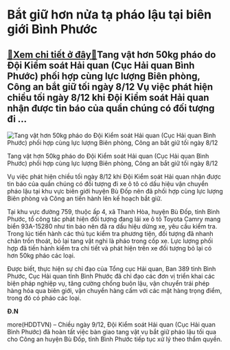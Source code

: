Bắt giữ hơn nửa tạ pháo lậu tại biên giới Bình Phước
====================================================

[:gift:Xem chi tiết ở đây:gift:](https://hddtvn.com/bat-giu-hon-nua-ta-phao-lau-tai-bien-gioi-binh-phuoc/)Tang vật hơn 50kg pháo do Đội Kiểm soát Hải quan (Cục Hải quan Bình Phước) phối hợp cùng lực lượng Biên phòng, Công an bắt giữ tối ngày 8/12 Vụ việc phát hiện chiều tối ngày 8/12 khi Đội Kiểm soát Hải quan nhận được tin báo của quần chúng có đối tượng đi …
----------------------------------------------------------------------------------------------------------------------------------------------------------------------------------------------------------------------------------------------------------------





![Tang vật hơn 50kg pháo do Đội Kiểm soát Hải quan (Cục Hải quan Bình Phước) phối hợp cùng lực lượng Biên phòng, Công an bắt giữ tối ngày 8/12](https://hddtvn.com/wp-content/uploads/2021/01/4733_z2219140715790_1c93b943313625771268f5e71446c053.jpg "Tang vật hơn 50kg pháo do Đội Kiểm soát Hải quan (Cục Hải quan Bình Phước) phối hợp cùng lực lượng Biên phòng, Công an bắt giữ tối ngày 8/12")


Tang vật hơn 50kg pháo do Đội Kiểm soát Hải quan (Cục Hải quan Bình Phước) phối hợp cùng lực lượng Biên phòng, Công an bắt giữ tối ngày 8/12



Vụ việc phát hiện chiều tối ngày 8/12 khi Đội Kiểm soát Hải quan nhận được tin báo của quần chúng có đối tượng đi xe ô tô có dấu hiệu vận chuyển pháo lậu tại khu vực biên giới huyện Bù Đốp nên đã phối hợp cùng lực lượng Biên phòng và Công an tiến hành lên kế hoạch bắt giữ.


Tại khu vực đường 759, thuộc ấp 4, xã Thanh Hòa, huyện Bù Đốp, tỉnh Bình Phước, tổ công tác phát hiện đối tượng đang lái xe ô tô Toyota Camry mang biển 93A-15280 như tin báo nên đã ra dấu hiệu dừng xe, yêu cầu kiểm tra. Trong lúc tiến hành các thủ tục kiểm tra phương tiện, đối tượng đã nhanh chân trốn thoát, bỏ lại tang vật nghi là pháo trong cốp xe. Lực lượng phối hợp đã tiến hành kiểm tra chi tiết và phát hiện trên xe đối tượng bỏ lại có hơn 50kg pháo các loại.


Được biết, thực hiện sự chỉ đạo của Tổng cục Hải quan, Ban 389 tỉnh Bình Phước, Cục Hải quan tỉnh Bình Phước đã chỉ đạo các đơn vị triển khai các biện pháp nghiệp vụ, tăng cường chống buôn lậu, vận chuyển trái phép hàng hóa qua biên giới, vận chuyển hàng cấm với các mặt hàng trọng điểm, trong đó có pháo các loại.




**Đ.N**



more(HDDTVN) – Chiều ngày 9/12, Đội Kiểm soát Hải quan (Cục Hải quan Bình Phước) đã hoàn tất việc bàn giao tang vật vụ bắt giữ pháo lậu tối qua cho Công an huyện Bù Đốp, tỉnh Bình Phước tiếp tục xử lý theo thẩm quyền.


